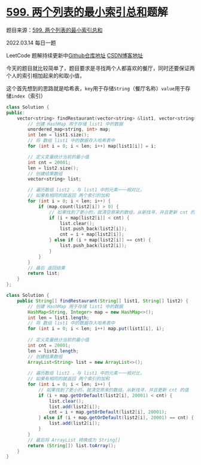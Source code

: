 # [599. 两个列表的最小索引总和](https://leetcode-cn.com/problems/minimum-index-sum-of-two-lists/)题解

题目来源：[599. 两个列表的最小索引总和](https://leetcode-cn.com/problems/minimum-index-sum-of-two-lists/)

2022.03.14 每日一题

LeetCode 题解持续更新中[Github仓库地址](https://github.com/SleepingXiaoming/LeetCode-Problem-Solution.git) [CSDN博客地址](https://blog.csdn.net/qq_46176960/category_11617162.html)



今天的题目就比较简单了，题目要求是寻找两个人都喜欢的餐厅，同时还要保证两个人的索引相加起来的和取小值，

这个首先想到的思路就是哈希表，`key`用于存储`String`（餐厅名称）`value`用于存储`index`（索引）

```C++ [ ]
class Solution {
public:
    vector<string> findRestaurant(vector<string> &list1, vector<string> &list2) {
        // 创建 HashMap 用于存储 list1 中的数据
        unordered_map<string, int> map;
        int len = list1.size();
        // 将 数组 list1 中的数据存入哈希表中
        for (int i = 0; i < len; i++) map[list1[i]] = i;

        // 定义变量统计当前的最小值
        int cnt = 20001;
        len = list2.size();
        // 创建结果数组
        vector<string> list;

        // 遍历数组 list2 ，与 list1 中的元素一一相对比，
        // 如果有相同的就返回 两个索引的加和
        for (int i = 0; i < len; i++) {
            if (map.count(list2[i]) > 0) {
                // 如果找到了更小的，就清空原来的数组，从新找寻，并且更新 cnt 的值
                if (i + map[list2[i]] < cnt) {
                    list.clear();
                    list.push_back(list2[i]);
                    cnt = i + map[list2[i]];
                } else if (i + map[list2[i]] == cnt) {
                    list.push_back(list2[i]);
                }
            }
        }
        // 最后 返回结果
        return list;
    }
};
```

```Java [ ]
class Solution {
    public String[] findRestaurant(String[] list1, String[] list2) {
        // 创建 HashMap 用于存储 list1 中的数据
        HashMap<String, Integer> map = new HashMap<>();
        int len = list1.length;
        // 将 数组 list1 中的数据存入哈希表中
        for (int i = 0; i < len; i++) map.put(list1[i], i);
        
        // 定义变量统计当前的最小值
        int cnt = 20001;
        len = list2.length;
        // 创建结果数组
        ArrayList<String> list = new ArrayList<>();
        
        // 遍历数组 list2 ，与 list1 中的元素一一相对比，
        // 如果有相同的就返回 两个索引的加和
        for (int i = 0; i < len; i++) {
            // 如果找到了更小的，就清空原来的数组，从新找寻，并且更新 cnt 的值
            if (i + map.getOrDefault(list2[i], 20001) < cnt) {
                list.clear();
                list.add(list2[i]);
                cnt = i + map.getOrDefault(list2[i], 20001);
            } else if (i + map.getOrDefault(list2[i], 20001) == cnt) {
                list.add(list2[i]);
            }
        }
        // 最后将 ArrayList 转换成为 String[]
        return (String[]) list.toArray();
    }
}
```

